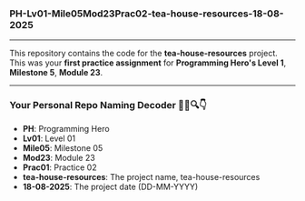 ### PH-Lv01-Mile05Mod23Prac02-tea-house-resources-18-08-2025

---

This repository contains the code for the **tea-house-resources** project. This was your **first practice assignment** for **Programming Hero's Level 1**, **Milestone 5**, **Module 23**.

---

### Your Personal Repo Naming Decoder 🕵️‍♂️🔍👇

- **PH**: Programming Hero
- **Lv01**: Level 01
- **Mile05**: Milestone 05
- **Mod23**: Module 23
- **Prac01**: Practice 02
- **tea-house-resources**: The project name, tea-house-resources
- **18-08-2025**: The project date (DD-MM-YYYY)
